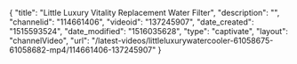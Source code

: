{
    "title": "Little Luxury Vitality Replacement Water Filter",
    "description": "",
    "channelid": "114661406",
    "videoid": "137245907",
    "date_created": "1515593524",
    "date_modified": "1516035628",
    "type": "captivate",
    "layout": "channelVideo",
    "url": "\/latest-videos\/littleluxurywatercooler-61058675-61058682-mp4\/114661406-137245907"
}